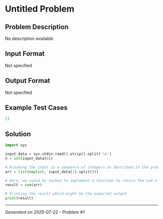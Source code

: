 # Untitled Problem

## Problem Description
No description available

## Input Format
Not specified

## Output Format
Not specified

## Example Test Cases
```json
[]
```

## Solution
```python
import sys

input_data = sys.stdin.read().strip().split('\n')
n = int(input_data[0])

# Assuming the input is a sequence of integers as described in the problem
arr = list(map(int, input_data[1].split()))

# Here, we could be tasked to implement a function to return the sum of the array elements
result = sum(arr)

# Printing the result which might be the expected output
print(result)
```

---
*Generated on 2025-07-22 - Problem #1*